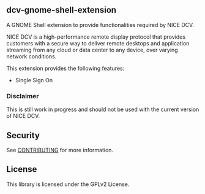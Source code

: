## dcv-gnome-shell-extension

A GNOME Shell extension to provide functionalities required by NICE DCV.

NICE DCV is a high-performance remote display protocol that provides customers with
a secure way to deliver remote desktops and application streaming from any cloud or
data center to any device, over varying network conditions.

This extension provides the following features:

 - Single Sign On

### Disclaimer

This is still work in progress and should not be used with the current version of NICE DCV.

## Security

See [CONTRIBUTING](CONTRIBUTING.md#security-issue-notifications) for more information.

## License

This library is licensed under the GPLv2 License.

